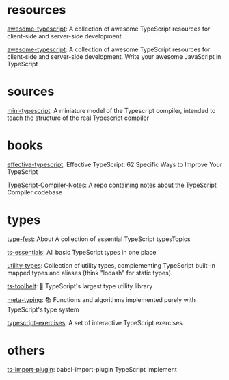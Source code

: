# resources

[awesome-typescript](https://github.com/semlinker/awesome-typescript): A collection of awesome TypeScript resources for client-side and server-side development

[awesome-typescript](https://github.com/dzharii/awesome-typescript): A collection of awesome TypeScript resources for client-side and server-side development. Write your awesome JavaScript in TypeScript


# sources

[mini-typescript](https://github.com/sandersn/mini-typescript): A miniature model of the Typescript compiler, intended to teach the structure of the real Typescript compiler


# books

[effective-typescript](https://github.com/danvk/effective-typescript): Effective TypeScript: 62 Specific Ways to Improve Your TypeScript

[TypeScript-Compiler-Notes](https://github.com/microsoft/TypeScript-Compiler-Notes): A repo containing notes about the TypeScript Compiler codebase

# types

[type-fest](https://github.com/sindresorhus/type-fest): About A collection of essential TypeScript typesTopics

[ts-essentials](https://github.com/ts-essentials/ts-essentials): All basic TypeScript types in one place

[utility-types](https://github.com/piotrwitek/utility-types): Collection of utility types, complementing TypeScript built-in mapped types and aliases (think "lodash" for static types).

[ts-toolbelt](https://github.com/millsp/ts-toolbelt): 👷 TypeScript's largest type utility library

[meta-typing](https://github.com/ronami/meta-typing): 📚 Functions and algorithms implemented purely with TypeScript's type system

[typescript-exercises](https://github.com/typescript-exercises/typescript-exercises): A set of interactive TypeScript exercises



# others

[ts-import-plugin](https://github.com/stars/theniceangel/lists/typescript): babel-import-plugin TypeScript Implement
